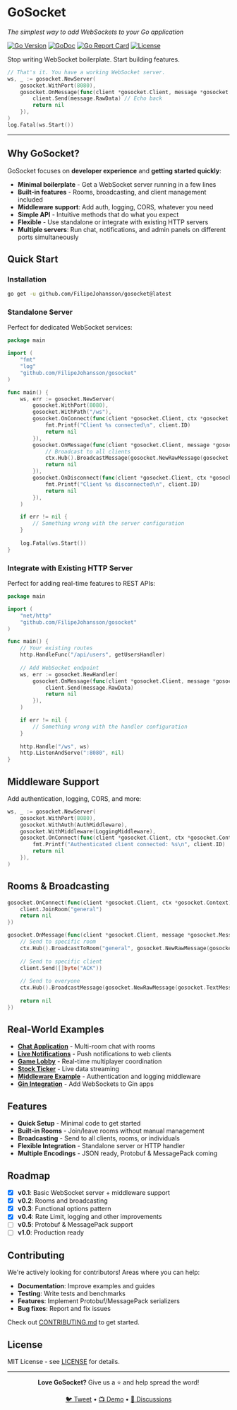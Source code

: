 # GoSocket

*The simplest way to add WebSockets to your Go application*

[![Go Version](https://img.shields.io/github/go-mod/go-version/FilipeJohansson/gosocket)](https://github.com/FilipeJohansson/gosocket) [![GoDoc](https://godoc.org/github.com/FilipeJohansson/gosocket?status.svg)](https://godoc.org/github.com/FilipeJohansson/gosocket) [![Go Report Card](https://goreportcard.com/badge/github.com/FilipeJohansson/gosocket)](https://goreportcard.com/report/github.com/FilipeJohansson/gosocket) [![License](https://img.shields.io/github/license/FilipeJohansson/gosocket)](LICENSE)

Stop writing WebSocket boilerplate. Start building features.

```go
// That's it. You have a working WebSocket server.
ws, _ := gosocket.NewServer(
    gosocket.WithPort(8080),
    gosocket.OnMessage(func(client *gosocket.Client, message *gosocket.Message, ctx *gosocket.Context) error {
        client.Send(message.RawData) // Echo back
        return nil
    }),
)
log.Fatal(ws.Start())
```

---

## Why GoSocket?

GoSocket focuses on **developer experience** and **getting started quickly**:

- **Minimal boilerplate** - Get a WebSocket server running in a few lines
- **Built-in features** - Rooms, broadcasting, and client management included
- **Middleware support**: Add auth, logging, CORS, whatever you need
- **Simple API** - Intuitive methods that do what you expect
- **Flexible** - Use standalone or integrate with existing HTTP servers
- **Multiple servers**: Run chat, notifications, and admin panels on different ports simultaneously

## Quick Start

### Installation
```bash
go get -u github.com/FilipeJohansson/gosocket@latest
```

### Standalone Server
Perfect for dedicated WebSocket services:

```go
package main

import (
    "fmt"
    "log"
    "github.com/FilipeJohansson/gosocket"
)

func main() {
    ws, err := gosocket.NewServer(
        gosocket.WithPort(8080),
        gosocket.WithPath("/ws"),
        gosocket.OnConnect(func(client *gosocket.Client, ctx *gosocket.Context) error {
            fmt.Printf("Client %s connected\n", client.ID)
            return nil
        }),
        gosocket.OnMessage(func(client *gosocket.Client, message *gosocket.Message, ctx *gosocket.Context) error {
            // Broadcast to all clients
            ctx.Hub().BroadcastMessage(gosocket.NewRawMessage(gosocket.TextMessage, message.RawData))
            return nil
        }),
        gosocket.OnDisconnect(func(client *gosocket.Client, ctx *gosocket.Context) error {
            fmt.Printf("Client %s disconnected\n", client.ID)
            return nil
        }),
    )

    if err != nil {
        // Something wrong with the server configuration
    }
    
    log.Fatal(ws.Start())
}
```

### Integrate with Existing HTTP Server
Perfect for adding real-time features to REST APIs:

```go
package main

import (
    "net/http"
    "github.com/FilipeJohansson/gosocket"
)

func main() {
    // Your existing routes
    http.HandleFunc("/api/users", getUsersHandler)
    
    // Add WebSocket endpoint
    ws, err := gosocket.NewHandler(
        gosocket.OnMessage(func(client *gosocket.Client, message *gosocket.Message, ctx *gosocket.Context) error {
            client.Send(message.RawData)
            return nil
        }),
    )

    if err != nil {
        // Something wrong with the handler configuration
    }
    
    http.Handle("/ws", ws)
    http.ListenAndServe(":8080", nil)
}
```

## Middleware Support

Add authentication, logging, CORS, and more:

```go
ws, _ := gosocket.NewServer(
    gosocket.WithPort(8080),
    gosocket.WithAuth(AuthMiddleware),
    gosocket.WithMiddleware(LoggingMiddleware),
    gosocket.OnConnect(func(client *gosocket.Client, ctx *gosocket.Context) error {
        fmt.Printf("Authenticated client connected: %s\n", client.ID)
        return nil
    }),
)
```

## Rooms & Broadcasting

```go
gosocket.OnConnect(func(client *gosocket.Client, ctx *gosocket.Context) error {
    client.JoinRoom("general")
    return nil
})

gosocket.OnMessage(func(client *gosocket.Client, message *gosocket.Message, ctx *gosocket.Context) error {
    // Send to specific room
    ctx.Hub().BroadcastToRoom("general", gosocket.NewRawMessage(gosocket.TextMessage, message.RawData))
    
    // Send to specific client
    client.Send([]byte("ACK"))
    
    // Send to everyone
    ctx.Hub().BroadcastMessage(gosocket.NewRawMessage(gosocket.TextMessage, []byte("Global announcement")))
    
    return nil
})
```

## Real-World Examples

- **[Chat Application](examples/chat)** - Multi-room chat with rooms
- **[Live Notifications](examples/notifications)** - Push notifications to web clients
- **[Game Lobby](examples/game-lobby)** - Real-time multiplayer coordination
- **[Stock Ticker](examples/stock-ticker)** - Live data streaming
- **[Middleware Example](examples/server/with-middlewares)** - Authentication and logging middleware
- **[Gin Integration](examples/gin-integration)** - Add WebSockets to Gin apps

## Features

- **Quick Setup** - Minimal code to get started
- **Built-in Rooms** - Join/leave rooms without manual management  
- **Broadcasting** - Send to all clients, rooms, or individuals
- **Flexible Integration** - Standalone server or HTTP handler
- **Multiple Encodings** - JSON ready, Protobuf & MessagePack coming

## Roadmap

- [x] **v0.1**: Basic WebSocket server + middleware support
- [x] **v0.2**: Rooms and broadcasting  
- [x] **v0.3**: Functional options pattern
- [x] **v0.4**: Rate Limit, logging and other improvements
- [ ] **v0.5**: Protobuf & MessagePack support
- [ ] **v1.0**: Production ready

## Contributing

We're actively looking for contributors! Areas where you can help:

- **Documentation**: Improve examples and guides
- **Testing**: Write tests and benchmarks  
- **Features**: Implement Protobuf/MessagePack serializers
- **Bug fixes**: Report and fix issues

Check out [CONTRIBUTING.md](CONTRIBUTING.md) to get started.

## License

MIT License - see [LICENSE](LICENSE) for details.

---

<div align="center">

**Love GoSocket?** Give us a ⭐ and help spread the word!

[🐦 Tweet](https://twitter.com/intent/tweet?text=Check%20out%20GoSocket%20-%20the%20simplest%20way%20to%20add%20WebSockets%20to%20Go%20apps!%20https://github.com/FilipeJohansson/gosocket) • [📺 Demo](examples/) • [💬 Discussions](https://github.com/FilipeJohansson/gosocket/discussions)

</div>